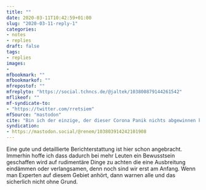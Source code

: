 ```yaml
---
title: ""
date: 2020-03-11T10:42:59+01:00
slug: "2020-03-11-reply-1"
categories:
- notes
- replies
draft: false
tags:
- replies
images:
-
mfbookmark: ""
mfbookmarkof: ""
mfrepostof: ""
mfreplyto: "https://social.tchncs.de/@jaltek/103800879144261542"
mflikeof: ""
mf-syndicate-to:
- "https://twitter.com/rretsiem"
mfSource: "mastodon"
cite: "Bin ich der einzige, der dieser Corona Panik nichts abgewinnen kann? Bin ich zu naiv? Oder einfach vielleicht nur normal denkend?"
syndication:
- https://mastodon.social/@renem/103803914242101908
---
```


Eine gute und detaillierte Berichterstattung ist hier schon angebracht. Immerhin hoffe ich dass dadurch bei mehr Leuten ein Bewusstsein geschaffen wird auf rudimentäre Dinge zu achten die eine Ausbreitung eindämmen oder verlangsamen, denn noch sind wir erst am Anfang. Wenn man Experten auf diesem Gebiet anhört, dann warnen alle und das sicherlich nicht ohne Grund.
